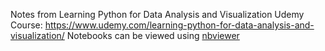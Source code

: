 Notes from Learning Python for Data Analysis and Visualization Udemy Course:
https://www.udemy.com/learning-python-for-data-analysis-and-visualization/ Notebooks can be viewed using [nbviewer](http://nbviewer.jupyter.org/github/vikasgupta1812/Udemy-notes)
